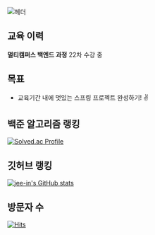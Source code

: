 ![헤더](https://capsule-render.vercel.app/api?type=venom&height=150&color=gradient&text=Jeein's%20Code%20Log&section=header&fontAlign=50&descAlign=36&fontColor=black)

## 교육 이력
**멀티캠퍼스 백엔드 과정** 22차 수강 중

## 목표
- 교육기간 내에 멋있는 스프링 프로젝트 완성하기! ✌️

## 백준 알고리즘 랭킹
[![Solved.ac Profile](http://mazassumnida.wtf/api/v2/generate_badge?boj=chris309804)](https://solved.ac/chris309804/)

## 깃허브 랭킹
[![jee-in's GitHub stats](https://github-readme-stats.vercel.app/api?username=jee-in)](https://github.com/anuraghazra/github-readme-stats)

## 방문자 수

[![Hits](https://hits.seeyoufarm.com/api/count/incr/badge.svg?url=https%3A%2F%2Fgithub.com%2Fjee-in&count_bg=%231E2399&title_bg=%2377B8DD&icon=statuspage.svg&icon_color=%23E7E7E7&title=visitors&edge_flat=false)](https://hits.seeyoufarm.com)


<!--
**jee-in/jee-in** is a ✨ _special_ ✨ repository because its `README.md` (this file) appears on your GitHub profile.

Here are some ideas to get you started:

- 🔭 I’m currently working on ...
- 🌱 I’m currently learning ...
- 👯 I’m looking to collaborate on ...
- 🤔 I’m looking for help with ...
- 💬 Ask me about ...
- 📫 How to reach me: ...
- 😄 Pronouns: ...
- ⚡ Fun fact: ...
-->

